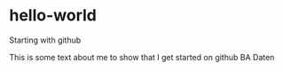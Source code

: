 # hello-world
Starting with github

This is some text about me to show that I get started on github
BA Daten
